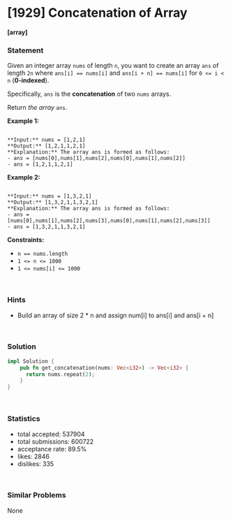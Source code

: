 # [1929] Concatenation of Array

**[array]**

### Statement

Given an integer array `nums` of length `n`, you want to create an array `ans` of length `2n` where `ans[i] == nums[i]` and `ans[i + n] == nums[i]` for `0 <= i < n` (**0-indexed**).

Specifically, `ans` is the **concatenation** of two `nums` arrays.

Return *the array* `ans`.


**Example 1:**

```

**Input:** nums = [1,2,1]
**Output:** [1,2,1,1,2,1]
**Explanation:** The array ans is formed as follows:
- ans = [nums[0],nums[1],nums[2],nums[0],nums[1],nums[2]]
- ans = [1,2,1,1,2,1]
```

**Example 2:**

```

**Input:** nums = [1,3,2,1]
**Output:** [1,3,2,1,1,3,2,1]
**Explanation:** The array ans is formed as follows:
- ans = [nums[0],nums[1],nums[2],nums[3],nums[0],nums[1],nums[2],nums[3]]
- ans = [1,3,2,1,1,3,2,1]

```

**Constraints:**
* `n == nums.length`
* `1 <= n <= 1000`
* `1 <= nums[i] <= 1000`


<br />

### Hints

- Build an array of size 2 * n and assign num[i] to ans[i] and ans[i + n]

<br />

### Solution

```rust
impl Solution {
    pub fn get_concatenation(nums: Vec<i32>) -> Vec<i32> {
      return nums.repeat(2);
    }
}
```

<br />

### Statistics

- total accepted: 537904
- total submissions: 600722
- acceptance rate: 89.5%
- likes: 2846
- dislikes: 335

<br />

### Similar Problems

None
